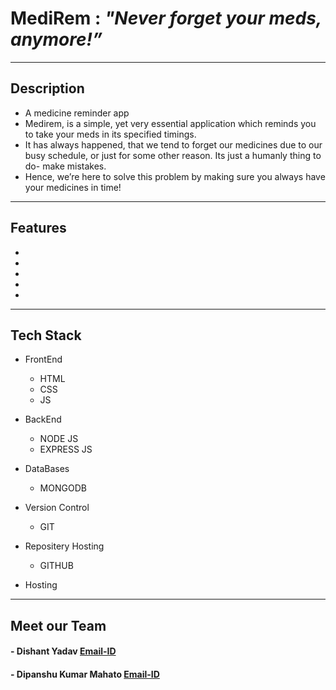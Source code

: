# MediRem : **_"Never forget your meds, anymore!”_**

---
## Description

- A medicine reminder app
- Medirem, is a simple, yet very essential application which reminds you to take your meds in its specified timings.
- It has always happened, that we tend to forget our medicines due to our busy schedule, or just for some other reason. Its just a humanly thing to do-       make mistakes.
- Hence, we’re here to solve this problem by making sure you always have your medicines in time!
---

## Features
-
-
-
-
-
---

## Tech Stack
  - FrontEnd
    - HTML
    - CSS
    - JS

  - BackEnd
    - NODE JS
    - EXPRESS JS
    
  - DataBases
    - MONGODB

  - Version Control
    - GIT

  - Repositery Hosting
    - GITHUB

  - Hosting

--- 

## Meet our Team

#### - Dishant Yadav [Email-ID](dishantyadav599@gmail.com)
#### - Dipanshu Kumar Mahato [Email-ID](dipanshumahato@gmail.com)
